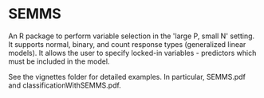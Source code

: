 # SEMMS
An R package to perform variable selection in the 'large P, small N' setting. It supports normal, binary, and count response types (generalized linear models). It allows the user to specify locked-in variables - predictors which must be included in the model.

See the vignettes folder for detailed examples. In particular, SEMMS.pdf and classificationWithSEMMS.pdf.
